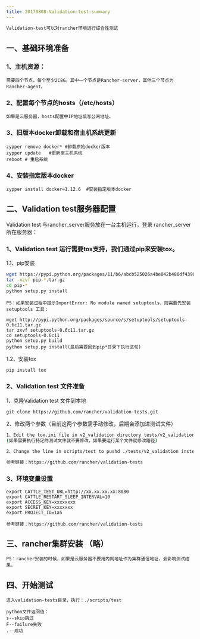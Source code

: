 ```yaml
---
title: 20170808-Validation-test-summary
---
```


```bash
Validation-test可以对rancher环境进行综合性测试
```
## 一、基础环境准备

### 1、主机资源：

```
需要四个节点，每个至少2C8G。其中一个节点是Rancher-server，其他三个节点为Rancher-agent。
```
### 2、配置每个节点的hosts（/etc/hosts）

```
如果是云服务器，hosts配置中IP地址填写公网地址。
```
### 3、旧版本docker卸载和宿主机系统更新

```
zypper remove docker* #卸载原始docker版本
zypper update   #更新宿主机系统
reboot # 重启系统
```
### 4、安装指定版本docker

```
zypper install docker=1.12.6  #安装指定版本docker
```
## 二、Validation test服务器配置
Validation test 与rancher_server服务放在一台主机运行，登录 rancher_server 所在服务器：

### 1、Validation test 运行需要tox支持，我们通过pip来安装tox。
1.1、pip安装

```bash
wget https://pypi.python.org/packages/11/b6/abcb525026a4be042b486df43905d6893fb04f05aac21c32c638e939e447/pip-9.0.1.tar.gz#md5=35f01da33009719497f01a4ba69d63c9
tar -xzvf pip-*.tar.gz
cd pip-*
python setup.py install 
```
```
PS：如果安装过程中提示ImportError: No module named setuptools，则需要先安装setuptools 工具：
```
```
wget http://pypi.python.org/packages/source/s/setuptools/setuptools-0.6c11.tar.gz
tar zxvf setuptools-0.6c11.tar.gz
cd setuptools-0.6c11
python setup.py build
python setup.py install(最后需要回到pip*目录下执行这句)
```

1.2、安装tox

```bash
pip install tox
```

### 2、Validation test 文件准备
1、克隆Validation test 文件到本地

```
git clone https://github.com/rancher/validation-tests.git 
```
2、修改两个参数（目前这两个参数需手动修改，后期会添加进测试文件）

```bash
1、Edit the tox.ini file in v2_validation directory tests/v2_validation/tox.ini to run the specific tests you need and make sure to add passenv=*, it should look something like that
(如果需要执行特定的测试文件就不要修改，如果要运行某个文件就修改路径)
   
2、Change the line in scripts/test to pushd ./tests/v2_validation instead of pushd ./tests/validation

参考链接：https://github.com/rancher/validation-tests 
```

### 3、环境变量设置

```
export CATTLE_TEST_URL=http://xx.xx.xx.xx:8080  
export CATTLE_RESTART_SLEEP_INTERVAL=10
export ACCESS_KEY=xxxxxxxx
export SECRET_KEY=xxxxxxx
export PROJECT_ID=1a5

参考链接：https://github.com/rancher/validation-tests 
```

## 三、rancher集群安装 （略）

```
PS：rancher安装的时候，如果是云服务器不要用内网地址作为集群通信地址，会影响测试结果。
```

## 四、开始测试

```
进入validation-tests目录，执行：./scripts/test

python文件返回值：
s--skip跳过
F--failure失败
.--成功
```
